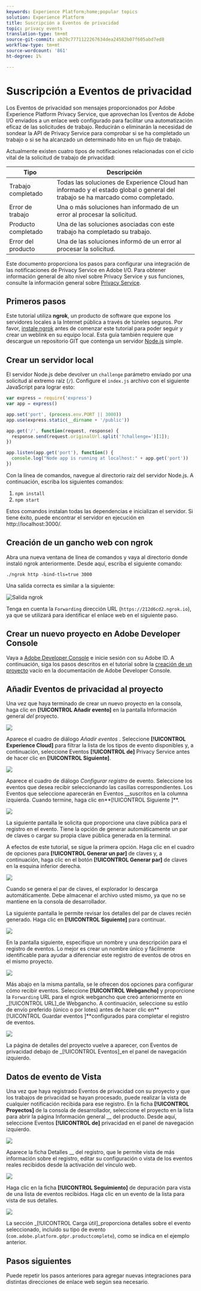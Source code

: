 ```yaml
---
keywords: Experience Platform;home;popular topics
solution: Experience Platform
title: Suscripción a Eventos de privacidad
topic: privacy events
translation-type: tm+mt
source-git-commit: ab29c7771122267634dea24582b07f605abd7ed8
workflow-type: tm+mt
source-wordcount: '861'
ht-degree: 1%

---
```



# Suscripción a Eventos de privacidad

Los Eventos de privacidad son mensajes proporcionados por Adobe Experience Platform Privacy Service, que aprovechan los Eventos de Adobe I/O enviados a un enlace web configurado para facilitar una automatización eficaz de las solicitudes de trabajo. Reducirán o eliminarán la necesidad de sondear la API de Privacy Service para comprobar si se ha completado un trabajo o si se ha alcanzado un determinado hito en un flujo de trabajo.

Actualmente existen cuatro tipos de notificaciones relacionadas con el ciclo vital de la solicitud de trabajo de privacidad:

| Tipo | Descripción |
--- | ---
| Trabajo completado | Todas las soluciones de Experience Cloud han informado y el estado global o general del trabajo se ha marcado como completado. |
| Error de trabajo | Una o más soluciones han informado de un error al procesar la solicitud. |
| Producto completado | Una de las soluciones asociadas con este trabajo ha completado su trabajo. |
| Error del producto | Una de las soluciones informó de un error al procesar la solicitud. |

Este documento proporciona los pasos para configurar una integración de las notificaciones de Privacy Service en Adobe I/O. Para obtener información general de alto nivel sobre Privacy Service y sus funciones, consulte la información general sobre [Privacy Service](home.md).

## Primeros pasos

Este tutorial utiliza **ngrok**, un producto de software que expone los servidores locales a la Internet pública a través de túneles seguros. Por favor, [instale ngrok](https://ngrok.com/download) antes de comenzar este tutorial para poder seguir y crear un weblink en su equipo local. Esta guía también requiere que descargue un repositorio GIT que contenga un servidor [Node.js](https://nodejs.org/) simple.

## Crear un servidor local

El servidor Node.js debe devolver un `challenge` parámetro enviado por una solicitud al extremo raíz (`/`). Configure el `index.js` archivo con el siguiente JavaScript para lograr esto:

```js
var express = require('express')
var app = express()

app.set('port', (process.env.PORT || 3000))
app.use(express.static(__dirname + '/public'))

app.get('/', function(request, response) {
  response.send(request.originalUrl.split('?challenge=')[1]);
})

app.listen(app.get('port'), function() {
  console.log("Node app is running at localhost:" + app.get('port'))
})
```

Con la línea de comandos, navegue al directorio raíz del servidor Node.js. A continuación, escriba los siguientes comandos:

1. `npm install`
1. `npm start`

Estos comandos instalan todas las dependencias e inicializan el servidor. Si tiene éxito, puede encontrar el servidor en ejecución en http://localhost:3000/.

## Creación de un gancho web con ngrok

Abra una nueva ventana de línea de comandos y vaya al directorio donde instaló ngrok anteriormente. Desde aquí, escriba el siguiente comando:

```shell
./ngrok http -bind-tls=true 3000
```

Una salida correcta es similar a la siguiente:

![Salida ngrok](images/privacy-events/ngrok-output.png)

Tenga en cuenta la `Forwarding` dirección URL (`https://212d6cd2.ngrok.io`), ya que se utilizará para identificar el enlace web en el siguiente paso.

## Crear un nuevo proyecto en Adobe Developer Console

Vaya a [Adobe Developer Console](https://www.adobe.com/go/devs_console_ui) e inicie sesión con su Adobe ID. A continuación, siga los pasos descritos en el tutorial sobre la [creación de un proyecto](https://www.adobe.io/apis/experienceplatform/console/docs.html#!AdobeDocs/adobeio-console/master/projects-empty.md) vacío en la documentación de Adobe Developer Console.

## Añadir Eventos de privacidad al proyecto

Una vez que haya terminado de crear un nuevo proyecto en la consola, haga clic en **[!UICONTROL Añadir evento]** en la pantalla Información general _del_ proyecto.

![](./images/privacy-events/add-event-button.png)

Aparece el cuadro de diálogo _Añadir eventos_ . Seleccione **[!UICONTROL Experience Cloud]** para filtrar la lista de los tipos de evento disponibles y, a continuación, seleccione Eventos **[!UICONTROL de]** Privacy Service antes de hacer clic en **[!UICONTROL Siguiente]**.

![](./images/privacy-events/add-privacy-events.png)

Aparece el cuadro de diálogo _Configurar registro_ de evento. Seleccione los eventos que desea recibir seleccionando las casillas correspondientes. Los Eventos que seleccione aparecerán en Eventos __suscritos en la columna izquierda. Cuando termine, haga clic en**[!UICONTROL  Siguiente ]**.

![](./images/privacy-events/choose-subscriptions.png)

La siguiente pantalla le solicita que proporcione una clave pública para el registro en el evento. Tiene la opción de generar automáticamente un par de claves o cargar su propia clave pública generada en la terminal.

A efectos de este tutorial, se sigue la primera opción. Haga clic en el cuadro de opciones para **[!UICONTROL Generar un par]** de claves y, a continuación, haga clic en el botón **[!UICONTROL Generar par]** de claves en la esquina inferior derecha.

![](./images/privacy-events/generate-key-value.png)

Cuando se genera el par de claves, el explorador lo descarga automáticamente. Debe almacenar el archivo usted mismo, ya que no se mantiene en la consola de desarrollador.

La siguiente pantalla le permite revisar los detalles del par de claves recién generado. Haga clic en **[!UICONTROL Siguiente]** para continuar.

![](./images/privacy-events/keypair-generated.png)

En la pantalla siguiente, especifique un nombre y una descripción para el registro de eventos. Lo mejor es crear un nombre único y fácilmente identificable para ayudar a diferenciar este registro de eventos de otros en el mismo proyecto.

![](./images/privacy-events/event-details.png)

Más abajo en la misma pantalla, se le ofrecen dos opciones para configurar cómo recibir eventos. Seleccione **[!UICONTROL Webgancho]** y proporcione la `Forwarding` URL para el ngrok webgancho que creó anteriormente en _[!UICONTROL URL]_de Webgancho. A continuación, seleccione su estilo de envío preferido (único o por lotes) antes de hacer clic en**[!UICONTROL  Guardar eventos ]**configurados para completar el registro de eventos.

![](./images/privacy-events/webhook-details.png)

La página de detalles del proyecto vuelve a aparecer, con Eventos de privacidad debajo de _[!UICONTROL Eventos]_en el panel de navegación izquierdo.

## Datos de evento de Vista

Una vez que haya registrado Eventos de privacidad con su proyecto y que los trabajos de privacidad se hayan procesado, puede realizar la vista de cualquier notificación recibida para ese registro. En la ficha **[!UICONTROL Proyectos]** de la consola de desarrollador, seleccione el proyecto en la lista para abrir la página Información general __ del producto. Desde aquí, seleccione Eventos **[!UICONTROL de]** privacidad en el panel de navegación izquierdo.

![](./images/privacy-events/events-left-nav.png)

Aparece la ficha Detalles __ del registro, que le permite vista de más información sobre el registro, editar su configuración o vista de los eventos reales recibidos desde la activación del vínculo web.

![](./images/privacy-events/registration-details.png)

Haga clic en la ficha **[!UICONTROL Seguimiento]** de depuración para vista de una lista de eventos recibidos. Haga clic en un evento de la lista para vista de sus detalles.

![](images/privacy-events/debug-tracing.png)

La sección _[!UICONTROL Carga útil]_proporciona detalles sobre el evento seleccionado, incluido su tipo de evento (`com.adobe.platform.gdpr.productcomplete`), como se indica en el ejemplo anterior.

## Pasos siguientes

Puede repetir los pasos anteriores para agregar nuevas integraciones para distintas direcciones de enlace web según sea necesario.